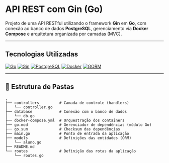 # API REST com Gin (Go)

Projeto de uma API RESTful utilizando o framework **Gin** em **Go**, com conexão ao banco de dados **PostgreSQL**, gerenciamento via **Docker Compose** e arquitetura organizada por camadas (MVC).

---

## Tecnologias Utilizadas

[![Go](https://img.shields.io/badge/Go-00ADD8?style=for-the-badge&logo=go&logoColor=white)](https://golang.org/)
[![Gin](https://img.shields.io/badge/Gin%20Framework-00ADD8?style=for-the-badge&logo=go&logoColor=white)](https://gin-gonic.com/)
[![PostgreSQL](https://img.shields.io/badge/PostgreSQL-4169E1?style=for-the-badge&logo=postgresql&logoColor=white)](https://www.postgresql.org/)
[![Docker](https://img.shields.io/badge/Docker-2496ED?style=for-the-badge&logo=docker&logoColor=white)](https://www.docker.com/)
[![GORM](https://img.shields.io/badge/GORM-FF6347?style=for-the-badge&logo=go&logoColor=white)](https://gorm.io/)

---

## 📁 Estrutura de Pastas

```text
.
├── controllers         # Camada de controle (handlers)
│   └── controller.go
├── database            # Conexão com o banco de dados
│   └── db.go
├── docker-compose.yml  # Orquestração dos containers
├── go.mod              # Gerenciador de dependências (módulo Go)
├── go.sum              # Checksum das dependências
├── main.go             # Ponto de entrada da aplicação
├── models              # Definições das entidades (ORM)
│   └── aluno.go
├── README.md
└── routes              # Definição das rotas da aplicação
    └── routes.go
